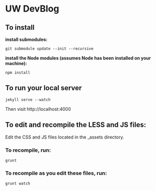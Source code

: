 # UW DevBlog

## To install

**install submodules:**

    git submodule update --init --recursive

**install the Node modules (assumes Node has been installed on your machine):**

    npm install

## To run your local server
    jekyll serve --watch
Then visit http://localhost:4000

## To edit and recompile the LESS and JS files:
Edit the CSS and JS files located in the _assets directory.

### To recompile, run:
    grunt 

### To recompile as you edit these files, run:
    grunt watch

